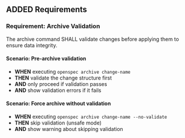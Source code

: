 ## ADDED Requirements

### Requirement: Archive Validation

The archive command SHALL validate changes before applying them to ensure data integrity.

#### Scenario: Pre-archive validation

- **WHEN** executing `openspec archive change-name`
- **THEN** validate the change structure first
- **AND** only proceed if validation passes
- **AND** show validation errors if it fails

#### Scenario: Force archive without validation

- **WHEN** executing `openspec archive change-name --no-validate`
- **THEN** skip validation (unsafe mode)
- **AND** show warning about skipping validation